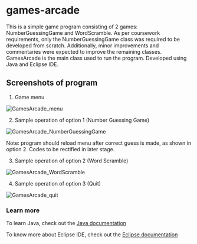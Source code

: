 # games-arcade
This is a simple game program consisting of 2 games: NumberGuessingGame and WordScramble. As per coursework requirements, only the NumberGuessingGame class was required to be developed from scratch. Additionally, minor improvements and commentaries were expected to improve the remaining classes. GamesArcade is the main class used to run the program. Developed using Java and Eclipse IDE.

## Screenshots of program
1. Game menu

![GamesArcade_menu](https://user-images.githubusercontent.com/55747927/67636116-35d95180-f908-11e9-8f56-eafdc73c0d19.png)


2. Sample operation of option 1 (Number Guessing Game)

![GamesArcade_NumberGuessingGame](https://user-images.githubusercontent.com/55747927/67644259-eb34f500-f95a-11e9-9960-e9f260012ed2.png)

Note: program should reload menu after correct guess is made, as shown in option 2. Codes to be rectified in later stage. 


3. Sample operation of option 2 (Word Scramble)

![GamesArcade_WordScramble](https://user-images.githubusercontent.com/55747927/67644348-c68d4d00-f95b-11e9-992d-fad65cc911e8.png)


4. Sample operation of option 3 (Quit)

![GamesArcade_quit](https://user-images.githubusercontent.com/55747927/67644419-2edc2e80-f95c-11e9-83c4-bb83b22eac61.png)


### Learn more
To learn Java, check out the [Java documentation](https://docs.oracle.com/en/java/javase/13/)

To know more about Eclipse IDE, check out the [Eclipse documentation](https://help.eclipse.org/2019-09/index.jsp)
